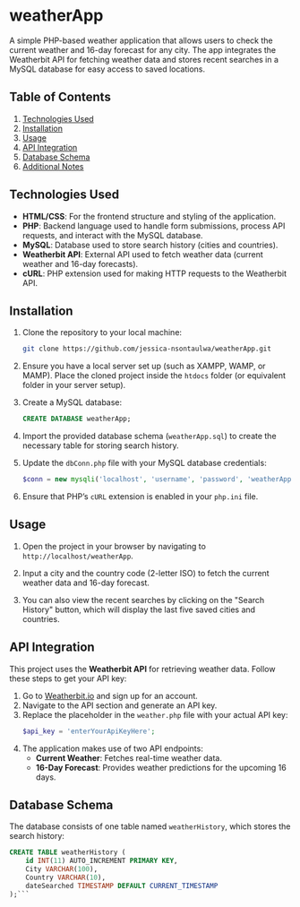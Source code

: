 # weatherApp
A simple PHP-based weather application that allows users to check the current weather and 16-day forecast for any city. The app integrates the Weatherbit API for fetching weather data and stores recent searches in a MySQL database for easy access to saved locations.

## Table of Contents
1. [Technologies Used](#technologies-used)
2. [Installation](#installation)
3. [Usage](#usage)
4. [API Integration](#api-integration)
5. [Database Schema](#database-schema)
6. [Additional Notes](#additional-notes)

## Technologies Used

- **HTML/CSS**: For the frontend structure and styling of the application.
- **PHP**: Backend language used to handle form submissions, process API requests, and interact with the MySQL database.
- **MySQL**: Database used to store search history (cities and countries).
- **Weatherbit API**: External API used to fetch weather data (current weather and 16-day forecasts).
- **cURL**: PHP extension used for making HTTP requests to the Weatherbit API.

## Installation
1. Clone the repository to your local machine:
    ```bash
    git clone https://github.com/jessica-nsontaulwa/weatherApp.git
    ``` 
2. Ensure you have a local server set up (such as XAMPP, WAMP, or MAMP). Place the cloned project inside the `htdocs` folder (or equivalent folder in your server setup).

3. Create a MySQL database:
    ```sql
    CREATE DATABASE weatherApp;
    ```
4. Import the provided database schema (`weatherApp.sql`) to create the necessary table for storing search history.

5. Update the `dbConn.php` file with your MySQL database credentials:
    ```php
    $conn = new mysqli('localhost', 'username', 'password', 'weatherApp');
    ```
6. Ensure that PHP’s `cURL` extension is enabled in your `php.ini` file.

## Usage

1. Open the project in your browser by navigating to `http://localhost/weatherApp`.

2. Input a city and the country code (2-letter ISO) to fetch the current weather data and 16-day forecast.

3. You can also view the recent searches by clicking on the "Search History" button, which will display the last five saved cities and countries.

## API Integration

This project uses the **Weatherbit API** for retrieving weather data. Follow these steps to get your API key:

1. Go to [Weatherbit.io](https://www.weatherbit.io/) and sign up for an account.
2. Navigate to the API section and generate an API key.
3. Replace the placeholder in the `weather.php` file with your actual API key:
    ```php
    $api_key = 'enterYourApiKeyHere';
    ```
4. The application makes use of two API endpoints:
    - **Current Weather**: Fetches real-time weather data.
    - **16-Day Forecast**: Provides weather predictions for the upcoming 16 days.
      
## Database Schema

The database consists of one table named `weatherHistory`, which stores the search history:
```sql
CREATE TABLE weatherHistory (
    id INT(11) AUTO_INCREMENT PRIMARY KEY,
    City VARCHAR(100),
    Country VARCHAR(10),
    dateSearched TIMESTAMP DEFAULT CURRENT_TIMESTAMP
);```











    
